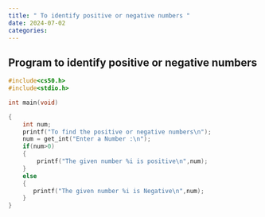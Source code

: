 ```yaml
---
title: " To identify positive or negative numbers "
date: 2024-07-02
categories:
---
```


## Program to identify positive or negative numbers

```c
#include<cs50.h>
#include<stdio.h>

int main(void)

{
    int num;
    printf("To find the positive or negative numbers\n");
    num = get_int("Enter a Number :\n");
    if(num>0)
    {
        printf("The given number %i is positive\n",num);
    }
    else
    {
       printf("The given number %i is Negative\n",num);
    }
}
```